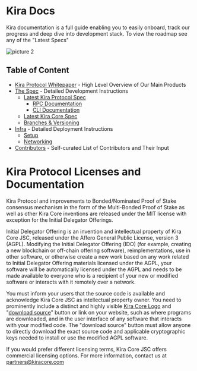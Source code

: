 # Kira Docs

Kira documentation is a full guide enabling you to easily onboard, track our progress and deep dive into development stack. To view the roadmap see any of the "Latest Specs"

![picture 2](https://i.imgur.com/1L5LDHb.png)  

## Table of Content
* [Kira Protocol Whitepaper](Kira-Protocol-Whitepaper.pdf) - High Level Overview of Our Main Products
* [The Spec](spec/README.md) - Detailed Development Instructions
  * [Latest Kira Protocol Spec](spec/iteration-0/README.md)
    * [RPC Documentation](spec/rpc/README.md)
    * [CLI Documentation](spec/cli/README.md)
  * [Latest Kira Core Spec](spec/kira-core/iteration-0/README.md)
  * [Branches & Versioning](spec/versioning.md)
* [Infra](infra/README.md) - Detailed Deployment Instructions
  * [Setup](infra/setup.md) 
  * [Networking](infra/networking.md) 
* [Contributors](contributors.md) - Self-curated List of Contributors and Their Input

# Kira Protocol Licenses and Documentation

Kira Protocol and improvements to Bonded/Nominated Proof of Stake consensus mechanism in the form of the Multi-Bonded Proof of Stake as well as other Kira Core inventions are released under the MIT license with exception for the Initial Delegator Offerings.

Initial Delegator Offering is an invention and intellectual property of Kira Core JSC, released under the Affero General Public License, version 3 (AGPL). Modifying the Initial Delegator Offering (IDO) (for example, creating a new blockchain or off-chain offering software), reimplementations, use in other software, or otherwise create a new work based on any work related to Initial Delegator Offering materials licensed under the AGPL, your software will be automatically licensed under the AGPL and needs to be made available to everyone who is a recipient of your new or modified software or interacts with it remotely over a network. 

You must inform your users that the source code is available and acknowledge Kira Core JSC as intellectual property owner. You need to prominently include a distinct and highly visible [Kira Core Logo](https://github.com/KiraCore/Kira-Protocol-Documentation/blob/master/KIRA-CORE-LOGO.png) and "[download source](https://github.com/KiraCore/Kira-Protocol-Documentation)" button or link on your website, such as where programs are downloaded, and in the user interface of any software that interacts with your modified code. The "download source" button must allow anyone to directly download the exact source code and applicable cryptographic keys needed to install or use the modified AGPL software.

If you would prefer different licensing terms, Kira Core JSC offers commercial licensing options. For more information, contact us at partners@kiracore.com
